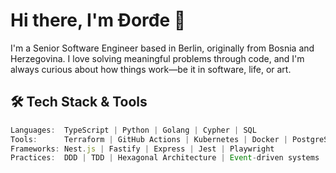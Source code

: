 # Hi there, I'm Đorđe 👋

I'm a Senior Software Engineer based in Berlin, originally from Bosnia and Herzegovina. I love solving meaningful problems through code, and I'm always curious about how things work—be it in software, life, or art.
<!-- This is a comment 
## 🧠 What I Do

- 🧩 **Build systems** with clarity, domain thinking, and clean boundaries
- 📊 **Trade ideas** with algorithms – working on a short-term crypto trading bot
- 🛠️ **Design APIs** that make sense – recent focus on statistics endpoints, groupings, and roles
- 🏗️ **DevOps & Infra** – Terraform, CI/CD automation, and simplifying environments
- 🧪 **Test & Refactor** – I appreciate solid, readable code that doesn’t break when touched

## 💡 What I’m Into

- 🧘‍♂️ Yoga, 🏃‍♂️ HIIT, and 🥊 Muay Thai
- ⚙️ Autonomy, financial independence, and building tools that free people from busywork
- 🛵 Planning to ride a classic motorcycle around Europe (Ducati Sport 1000 Biposto is the dream!)
-->
## 🛠️ Tech Stack & Tools

```ts
Languages:  TypeScript | Python | Golang | Cypher | SQL
Tools:      Terraform | GitHub Actions | Kubernetes | Docker | PostgreSQL | Neo4j | Kafka
Frameworks: Nest.js | Fastify | Express | Jest | Playwright
Practices:  DDD | TDD | Hexagonal Architecture | Event-driven systems | CI/CD | Testing
```
<!-- This is a comment 
## 🌱 Currently Learning
- Rust
- Improving my sleep, breath, and strength 💪

## ✍️ Side Projects & Hobbies
- 🧠 A trading bot that thinks before it acts (with GPT rating signals)
- 🎨 Drawing, painting, and curating playlists
- 📜 Personal site (static HTML & CSS—simple by design)
-->
